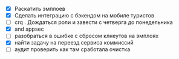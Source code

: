 - [x]  Раскатить эмплоев
- [x] Сделать интеграцию с бэкендом на мобиле туристов
- [ ] crq .  Дождаться роли и завести с четверга до понедельника
- [x] and appsec
- [ ] разобраться в ошибке с сбросом клнеутов на эмплоях 
- [x] найти задачу на переезд сервиса коммиссий
- [ ] аудит проверить как там сработала очистка